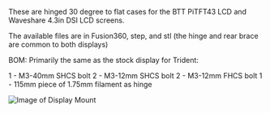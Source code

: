 These are hinged 30 degree to flat cases for the BTT PiTFT43 LCD and Waveshare 4.3in DSI LCD screens.  

The available files are in Fusion360, step, and stl (the hinge and rear brace are common to both displays) 

BOM: 
Primarily the same as the stock display for Trident:

  1 - M3-40mm SHCS bolt
  2 - M3-12mm SHCS bolt
  2 - M3-12mm FHCS bolt
  1 - 115mm piece of 1.75mm filament as hinge

![Image of Display Mount](https://github.com/LoganFraser/VoronMods/blob/main/Displays/BTT%20PITFT43%20LCD%20Mount.png)
